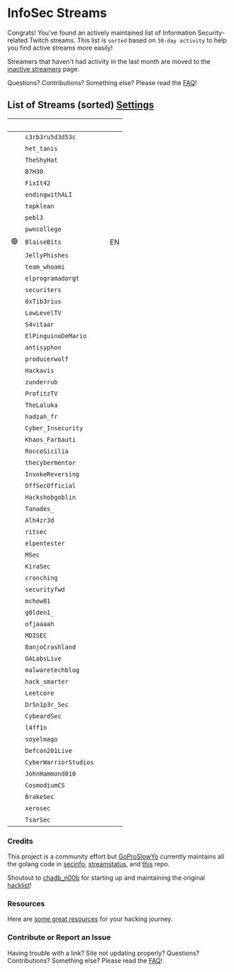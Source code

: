# InfoSec Streams

Congrats! You've found an actively maintained list of Information Security-related Twitch streams. This list is `sorted` based on `30-day activity` to help you find active streams more easily!

Streamers that haven't had activity in the last month are moved to the [inactive streamers](/inactive) page.

Questions? Contributions? Something else? Please read the [FAQ](/faq)!

## List of Streams (sorted) <a href="#" class="btn" id="settings-button">Settings</a>

&nbsp; | <i class="fas fa-headset"></i> | <i class="fas fa-external-link-alt"></i> | <i class="fas fa-comment-dots"></i>
---: | --- | :--- | :---
&nbsp; | `c3rb3ru5d3d53c` | [<a target="_blank" href="https://www.twitch.tv/c3rb3ru5d3d53c"><i class="fab fa-twitch" style="color:#9146FF"></i></a>](https://www.twitch.tv/c3rb3ru5d3d53c) &nbsp; [<a target="_blank" href="https://www.youtube.com/channel/UCk9BugRahSWgPLYOAA3QH4w"><i class="fab fa-youtube" style="color:#C00"></i></a>](https://www.youtube.com/channel/UCk9BugRahSWgPLYOAA3QH4w) |
&nbsp; | `het_tanis` | [<a target="_blank" href="https://www.twitch.tv/het_tanis"><i class="fab fa-twitch" style="color:#9146FF"></i></a>](https://www.twitch.tv/het_tanis) &nbsp; |
&nbsp; | `TheShyHat` | [<a target="_blank" href="https://www.twitch.tv/TheShyHat"><i class="fab fa-twitch" style="color:#9146FF"></i></a>](https://www.twitch.tv/TheShyHat) &nbsp; [<a target="_blank" href="https://www.youtube.com/@theshyhat"><i class="fab fa-youtube" style="color:#C00"></i></a>](https://www.youtube.com/@theshyhat) |
&nbsp; | `B7H30` | [<a target="_blank" href="https://www.twitch.tv/B7H30"><i class="fab fa-twitch" style="color:#9146FF"></i></a>](https://www.twitch.tv/B7H30) &nbsp; [<a target="_blank" href="https://www.youtube.com/@theo6580"><i class="fab fa-youtube" style="color:#C00"></i></a>](https://www.youtube.com/@theo6580) |
&nbsp; | `FixIt42` | [<a target="_blank" href="https://www.twitch.tv/FixIt42"><i class="fab fa-twitch" style="color:#9146FF"></i></a>](https://www.twitch.tv/FixIt42) &nbsp; [<a target="_blank" href="https://www.youtube.com/@FixIt42"><i class="fab fa-youtube" style="color:#C00"></i></a>](https://www.youtube.com/@FixIt42) |
&nbsp; | `endingwithALI` | [<a target="_blank" href="https://www.twitch.tv/endingwithALI"><i class="fab fa-twitch" style="color:#9146FF"></i></a>](https://www.twitch.tv/endingwithALI) &nbsp; |
&nbsp; | `topklean` | [<a target="_blank" href="https://www.twitch.tv/topklean"><i class="fab fa-twitch" style="color:#9146FF"></i></a>](https://www.twitch.tv/topklean) &nbsp; |
&nbsp; | `pebl3` | [<a target="_blank" href="https://www.twitch.tv/pebl3"><i class="fab fa-twitch" style="color:#9146FF"></i></a>](https://www.twitch.tv/pebl3) &nbsp; [<a target="_blank" href="https://www.youtube.com/c/Pebble1"><i class="fab fa-youtube" style="color:#C00"></i></a>](https://www.youtube.com/c/Pebble1) |
&nbsp; | `pwncollege` | [<a target="_blank" href="https://www.twitch.tv/pwncollege"><i class="fab fa-twitch" style="color:#9146FF"></i></a>](https://www.twitch.tv/pwncollege) &nbsp; [<a target="_blank" href="https://www.youtube.com/c/pwncollege"><i class="fab fa-youtube" style="color:#C00"></i></a>](https://www.youtube.com/c/pwncollege) |
🟢 | `BlaiseBits` | [<a target="_blank" href="https://www.twitch.tv/BlaiseBits"><i class="fab fa-twitch" style="color:#9146FF"></i></a>](https://www.twitch.tv/BlaiseBits "Science & Technology, Tags: hacking, English, infosec, cybersecurity, Educational, hacktheplanet, hightechlowlife, learntohack, hackingisnotacrime, fafo") &nbsp; [<a target="_blank" href="https://www.youtube.com/@blaisebits"><i class="fab fa-youtube" style="color:#C00"></i></a>](https://www.youtube.com/@blaisebits) | EN
&nbsp; | `JellyPhishes` | [<a target="_blank" href="https://www.twitch.tv/JellyPhishes"><i class="fab fa-twitch" style="color:#9146FF"></i></a>](https://www.twitch.tv/JellyPhishes) &nbsp; [<a target="_blank" href="https://www.youtube.com/@JellyPhishesttv"><i class="fab fa-youtube" style="color:#C00"></i></a>](https://www.youtube.com/@JellyPhishesttv) |
&nbsp; | `team_whoami` | [<a target="_blank" href="https://www.twitch.tv/team_whoami"><i class="fab fa-twitch" style="color:#9146FF"></i></a>](https://www.twitch.tv/team_whoami) &nbsp; [<a target="_blank" href="https://www.youtube.com/@teamwhoami7726"><i class="fab fa-youtube" style="color:#C00"></i></a>](https://www.youtube.com/@teamwhoami7726) |
&nbsp; | `elprogramadorgt` | [<a target="_blank" href="https://www.twitch.tv/elprogramadorgt"><i class="fab fa-twitch" style="color:#9146FF"></i></a>](https://www.twitch.tv/elprogramadorgt) &nbsp; [<a target="_blank" href="https://www.youtube.com/channel/UCgirU6f4kiT5Yxba4QyI58Q"><i class="fab fa-youtube" style="color:#C00"></i></a>](https://www.youtube.com/channel/UCgirU6f4kiT5Yxba4QyI58Q) |
&nbsp; | `securiters` | [<a target="_blank" href="https://www.twitch.tv/securiters"><i class="fab fa-twitch" style="color:#9146FF"></i></a>](https://www.twitch.tv/securiters) &nbsp; |
&nbsp; | `0xTib3rius` | [<a target="_blank" href="https://www.twitch.tv/0xTib3rius"><i class="fab fa-twitch" style="color:#9146FF"></i></a>](https://www.twitch.tv/0xTib3rius) &nbsp; [<a target="_blank" href="https://www.youtube.com/Tib3rius"><i class="fab fa-youtube" style="color:#C00"></i></a>](https://www.youtube.com/Tib3rius) |
&nbsp; | `LowLevelTV` | [<a target="_blank" href="https://www.twitch.tv/LowLevelTV"><i class="fab fa-twitch" style="color:#9146FF"></i></a>](https://www.twitch.tv/LowLevelTV) &nbsp; [<a target="_blank" href="https://www.youtube.com/@LowLevelTV"><i class="fab fa-youtube" style="color:#C00"></i></a>](https://www.youtube.com/@LowLevelTV) |
&nbsp; | `S4vitaar` | [<a target="_blank" href="https://www.twitch.tv/S4vitaar"><i class="fab fa-twitch" style="color:#9146FF"></i></a>](https://www.twitch.tv/S4vitaar) &nbsp; [<a target="_blank" href="https://www.youtube.com/channel/UCNHWpNqiM8yOQcHXtsluD7Q"><i class="fab fa-youtube" style="color:#C00"></i></a>](https://www.youtube.com/channel/UCNHWpNqiM8yOQcHXtsluD7Q) |
&nbsp; | `ElPinguinoDeMario` | [<a target="_blank" href="https://www.twitch.tv/ElPinguinoDeMario"><i class="fab fa-twitch" style="color:#9146FF"></i></a>](https://www.twitch.tv/ElPinguinoDeMario) &nbsp; [<a target="_blank" href="https://www.youtube.com/@ElPinguinoDeMario"><i class="fab fa-youtube" style="color:#C00"></i></a>](https://www.youtube.com/@ElPinguinoDeMario) |
&nbsp; | `antisyphon` | [<a target="_blank" href="https://www.twitch.tv/antisyphon"><i class="fab fa-twitch" style="color:#9146FF"></i></a>](https://www.twitch.tv/antisyphon) &nbsp; [<a target="_blank" href="https://www.youtube.com/channel/UCkFKiCm7dD0gsB4jqIdCuRQ"><i class="fab fa-youtube" style="color:#C00"></i></a>](https://www.youtube.com/channel/UCkFKiCm7dD0gsB4jqIdCuRQ) |
&nbsp; | `producerwolf` | [<a target="_blank" href="https://www.twitch.tv/producerwolf"><i class="fab fa-twitch" style="color:#9146FF"></i></a>](https://www.twitch.tv/producerwolf) &nbsp; |
&nbsp; | `Hackavis` | [<a target="_blank" href="https://www.twitch.tv/Hackavis"><i class="fab fa-twitch" style="color:#9146FF"></i></a>](https://www.twitch.tv/Hackavis) &nbsp; [<a target="_blank" href="https://www.youtube.com/@Hackavis"><i class="fab fa-youtube" style="color:#C00"></i></a>](https://www.youtube.com/@Hackavis) |
&nbsp; | `zunderrub` | [<a target="_blank" href="https://www.twitch.tv/zunderrub"><i class="fab fa-twitch" style="color:#9146FF"></i></a>](https://www.twitch.tv/zunderrub) &nbsp; |
&nbsp; | `ProfitzTV` | [<a target="_blank" href="https://www.twitch.tv/ProfitzTV"><i class="fab fa-twitch" style="color:#9146FF"></i></a>](https://www.twitch.tv/ProfitzTV) &nbsp; [<a target="_blank" href="https://www.youtube.com/@profitztv"><i class="fab fa-youtube" style="color:#C00"></i></a>](https://www.youtube.com/@profitztv) |
&nbsp; | `TheLaluka` | [<a target="_blank" href="https://www.twitch.tv/TheLaluka"><i class="fab fa-twitch" style="color:#9146FF"></i></a>](https://www.twitch.tv/TheLaluka) &nbsp; [<a target="_blank" href="https://www.youtube.com/@TheLaluka"><i class="fab fa-youtube" style="color:#C00"></i></a>](https://www.youtube.com/@TheLaluka) |
&nbsp; | `hadzah_fr` | [<a target="_blank" href="https://www.twitch.tv/hadzah_fr"><i class="fab fa-twitch" style="color:#9146FF"></i></a>](https://www.twitch.tv/hadzah_fr) &nbsp; [<a target="_blank" href="https://www.youtube.com/@hadzah_fr"><i class="fab fa-youtube" style="color:#C00"></i></a>](https://www.youtube.com/@hadzah_fr) |
&nbsp; | `Cyber_Insecurity` | [<a target="_blank" href="https://www.twitch.tv/Cyber_Insecurity"><i class="fab fa-twitch" style="color:#9146FF"></i></a>](https://www.twitch.tv/Cyber_Insecurity) &nbsp; [<a target="_blank" href="https://www.youtube.com/channel/UCL4JGzitDkX5TOwzs9A02Kg"><i class="fab fa-youtube" style="color:#C00"></i></a>](https://www.youtube.com/channel/UCL4JGzitDkX5TOwzs9A02Kg) |
&nbsp; | `Khaos_Farbauti` | [<a target="_blank" href="https://www.twitch.tv/Khaos_Farbauti"><i class="fab fa-twitch" style="color:#9146FF"></i></a>](https://www.twitch.tv/Khaos_Farbauti) &nbsp; [<a target="_blank" href="https://www.youtube.com/c/KhaosFarbautiIbnOblivion"><i class="fab fa-youtube" style="color:#C00"></i></a>](https://www.youtube.com/c/KhaosFarbautiIbnOblivion) |
&nbsp; | `RoccoSicilia` | [<a target="_blank" href="https://www.twitch.tv/RoccoSicilia"><i class="fab fa-twitch" style="color:#9146FF"></i></a>](https://www.twitch.tv/RoccoSicilia) &nbsp; |
&nbsp; | `thecybermentor` | [<a target="_blank" href="https://www.twitch.tv/thecybermentor"><i class="fab fa-twitch" style="color:#9146FF"></i></a>](https://www.twitch.tv/thecybermentor) &nbsp; [<a target="_blank" href="https://www.youtube.com/channel/UC0ArlFuFYMpEewyRBzdLHiw"><i class="fab fa-youtube" style="color:#C00"></i></a>](https://www.youtube.com/channel/UC0ArlFuFYMpEewyRBzdLHiw) |
&nbsp; | `InvokeReversing` | [<a target="_blank" href="https://www.twitch.tv/InvokeReversing"><i class="fab fa-twitch" style="color:#9146FF"></i></a>](https://www.twitch.tv/InvokeReversing) &nbsp; [<a target="_blank" href="https://www.youtube.com/@InvokeReversing"><i class="fab fa-youtube" style="color:#C00"></i></a>](https://www.youtube.com/@InvokeReversing) |
&nbsp; | `OffSecOfficial` | [<a target="_blank" href="https://www.twitch.tv/OffSecOfficial"><i class="fab fa-twitch" style="color:#9146FF"></i></a>](https://www.twitch.tv/OffSecOfficial) &nbsp; |
&nbsp; | `Hackshobgoblin` | [<a target="_blank" href="https://www.twitch.tv/Hackshobgoblin"><i class="fab fa-twitch" style="color:#9146FF"></i></a>](https://www.twitch.tv/Hackshobgoblin) &nbsp; [<a target="_blank" href="https://www.youtube.com/@hackshobgoblin"><i class="fab fa-youtube" style="color:#C00"></i></a>](https://www.youtube.com/@hackshobgoblin) |
&nbsp; | `Tanades_` | [<a target="_blank" href="https://www.twitch.tv/Tanades_"><i class="fab fa-twitch" style="color:#9146FF"></i></a>](https://www.twitch.tv/Tanades_) &nbsp; |
&nbsp; | `Alh4zr3d` | [<a target="_blank" href="https://www.twitch.tv/Alh4zr3d"><i class="fab fa-twitch" style="color:#9146FF"></i></a>](https://www.twitch.tv/Alh4zr3d) &nbsp; [<a target="_blank" href="https://www.youtube.com/channel/UCz-Z-d2VPQXHGkch0-_KovA"><i class="fab fa-youtube" style="color:#C00"></i></a>](https://www.youtube.com/channel/UCz-Z-d2VPQXHGkch0-_KovA) |
&nbsp; | `ritsec` | [<a target="_blank" href="https://www.twitch.tv/ritsec"><i class="fab fa-twitch" style="color:#9146FF"></i></a>](https://www.twitch.tv/ritsec) &nbsp; |
&nbsp; | `elpentester` | [<a target="_blank" href="https://www.twitch.tv/elpentester"><i class="fab fa-twitch" style="color:#9146FF"></i></a>](https://www.twitch.tv/elpentester) &nbsp; |
&nbsp; | `MSec` | [<a target="_blank" href="https://www.twitch.tv/MSec"><i class="fab fa-twitch" style="color:#9146FF"></i></a>](https://www.twitch.tv/MSec) &nbsp; [<a target="_blank" href="https://www.youtube.com/channel/UCu9ybrID4Ak5pDU-6E5ph5Q"><i class="fab fa-youtube" style="color:#C00"></i></a>](https://www.youtube.com/channel/UCu9ybrID4Ak5pDU-6E5ph5Q) |
&nbsp; | `KiraSec` | [<a target="_blank" href="https://www.twitch.tv/KiraSec"><i class="fab fa-twitch" style="color:#9146FF"></i></a>](https://www.twitch.tv/KiraSec) &nbsp; [<a target="_blank" href="https://www.youtube.com/@JackintheD"><i class="fab fa-youtube" style="color:#C00"></i></a>](https://www.youtube.com/@JackintheD) |
&nbsp; | `cronching` | [<a target="_blank" href="https://www.twitch.tv/cronching"><i class="fab fa-twitch" style="color:#9146FF"></i></a>](https://www.twitch.tv/cronching) &nbsp; |
&nbsp; | `securityfwd` | [<a target="_blank" href="https://www.twitch.tv/securityfwd"><i class="fab fa-twitch" style="color:#9146FF"></i></a>](https://www.twitch.tv/securityfwd) &nbsp; [<a target="_blank" href="https://www.youtube.com/channel/UCgTNupxATBfWmfehv21ym-g"><i class="fab fa-youtube" style="color:#C00"></i></a>](https://www.youtube.com/channel/UCgTNupxATBfWmfehv21ym-g) |
&nbsp; | `mchow01` | [<a target="_blank" href="https://www.twitch.tv/mchow01"><i class="fab fa-twitch" style="color:#9146FF"></i></a>](https://www.twitch.tv/mchow01) &nbsp; |
&nbsp; | `g0lden1_` | [<a target="_blank" href="https://www.twitch.tv/g0lden1_"><i class="fab fa-twitch" style="color:#9146FF"></i></a>](https://www.twitch.tv/g0lden1_) &nbsp; |
&nbsp; | `ofjaaaah` | [<a target="_blank" href="https://www.twitch.tv/ofjaaaah"><i class="fab fa-twitch" style="color:#9146FF"></i></a>](https://www.twitch.tv/ofjaaaah) &nbsp; |
&nbsp; | `MDISEC` | [<a target="_blank" href="https://www.twitch.tv/MDISEC"><i class="fab fa-twitch" style="color:#9146FF"></i></a>](https://www.twitch.tv/MDISEC) &nbsp; [<a target="_blank" href="https://www.youtube.com/channel/UClis21-nGFunHa9agc7Md_Q"><i class="fab fa-youtube" style="color:#C00"></i></a>](https://www.youtube.com/channel/UClis21-nGFunHa9agc7Md_Q) |
&nbsp; | `BanjoCrashland` | [<a target="_blank" href="https://www.twitch.tv/BanjoCrashland"><i class="fab fa-twitch" style="color:#9146FF"></i></a>](https://www.twitch.tv/BanjoCrashland) &nbsp; |
&nbsp; | `OALabsLive` | [<a target="_blank" href="https://www.twitch.tv/OALabsLive"><i class="fab fa-twitch" style="color:#9146FF"></i></a>](https://www.twitch.tv/OALabsLive) &nbsp; [<a target="_blank" href="https://www.youtube.com/c/OALabs"><i class="fab fa-youtube" style="color:#C00"></i></a>](https://www.youtube.com/c/OALabs) |
&nbsp; | `malwaretechblog` | [<a target="_blank" href="https://www.twitch.tv/malwaretechblog"><i class="fab fa-twitch" style="color:#9146FF"></i></a>](https://www.twitch.tv/malwaretechblog) &nbsp; [<a target="_blank" href="https://www.youtube.com/@MalwareTechBlog"><i class="fab fa-youtube" style="color:#C00"></i></a>](https://www.youtube.com/@MalwareTechBlog) |
&nbsp; | `hack_smarter` | [<a target="_blank" href="https://www.twitch.tv/hack_smarter"><i class="fab fa-twitch" style="color:#9146FF"></i></a>](https://www.twitch.tv/hack_smarter) &nbsp; [<a target="_blank" href="https://www.youtube.com/@TylerRamsbey"><i class="fab fa-youtube" style="color:#C00"></i></a>](https://www.youtube.com/@TylerRamsbey) 
&nbsp; | `Leetcore` | [<a target="_blank" href="https://www.twitch.tv/Leetcore"><i class="fab fa-twitch" style="color:#9146FF"></i></a>](https://www.twitch.tv/Leetcore) &nbsp; |
&nbsp; | `DrSn1p3r_Sec` | [<a target="_blank" href="https://www.twitch.tv/DrSn1p3r_Sec"><i class="fab fa-twitch" style="color:#9146FF"></i></a>](https://www.twitch.tv/DrSn1p3r_Sec) &nbsp; [<a target="_blank" href="https://www.youtube.com/@drsn1p3r_sec"><i class="fab fa-youtube" style="color:#C00"></i></a>](https://youtube.com/@drsn1p3r_sec) |
&nbsp; | `CybeardSec` | [<a target="_blank" href="https://www.twitch.tv/CybeardSec"><i class="fab fa-twitch" style="color:#9146FF"></i></a>](https://www.twitch.tv/CybeardSec) &nbsp; |
&nbsp; | `l4ff1n` | [<a target="_blank" href="https://www.twitch.tv/l4ff1n"><i class="fab fa-twitch" style="color:#9146FF"></i></a>](https://www.twitch.tv/l4ff1n) &nbsp; [<a target="_blank" href="https://www.youtube.com/@bradyjmcl"><i class="fab fa-youtube" style="color:#C00"></i></a>](https://www.youtube.com/@bradyjmcl) |
&nbsp; | `soyelmago` | [<a target="_blank" href="https://www.twitch.tv/soyelmago"><i class="fab fa-twitch" style="color:#9146FF"></i></a>](https://www.twitch.tv/soyelmago) &nbsp; [<a target="_blank" href="https://www.youtube.com/c/alanlevy-elmago"><i class="fab fa-youtube" style="color:#C00"></i></a>](http://youtube.com/c/alanlevy-elmago) |
&nbsp; | `Defcon201Live` | [<a target="_blank" href="https://www.twitch.tv/Defcon201Live"><i class="fab fa-twitch" style="color:#9146FF"></i></a>](https://www.twitch.tv/Defcon201Live) &nbsp; [<a target="_blank" href="https://www.youtube.com/c/defcon201"><i class="fab fa-youtube" style="color:#C00"></i></a>](https://www.youtube.com/c/defcon201) |
&nbsp; | `CyberWarriorStudios` | [<a target="_blank" href="https://www.twitch.tv/CyberWarriorStudios"><i class="fab fa-twitch" style="color:#9146FF"></i></a>](https://www.twitch.tv/CyberWarriorStudios) &nbsp; [<a target="_blank" href="https://www.youtube.com/channel/UC1BeplJcC5YGHjcF8QyRD7g"><i class="fab fa-youtube" style="color:#C00"></i></a>](https://www.youtube.com/channel/UC1BeplJcC5YGHjcF8QyRD7g) |
&nbsp; | `JohnHammond010` | [<a target="_blank" href="https://www.twitch.tv/JohnHammond010"><i class="fab fa-twitch" style="color:#9146FF"></i></a>](https://www.twitch.tv/JohnHammond010) &nbsp; [<a target="_blank" href="https://www.youtube.com/channel/UCVeW9qkBjo3zosnqUbG7CFw"><i class="fab fa-youtube" style="color:#C00"></i></a>](https://www.youtube.com/channel/UCVeW9qkBjo3zosnqUbG7CFw) |
&nbsp; | `CosmodiumCS` | [<a target="_blank" href="https://www.twitch.tv/CosmodiumCS"><i class="fab fa-twitch" style="color:#9146FF"></i></a>](https://www.twitch.tv/CosmodiumCS) &nbsp; [<a target="_blank" href="https://www.youtube.com/CosmodiumCS"><i class="fab fa-youtube" style="color:#C00"></i></a>](https://www.youtube.com/CosmodiumCS) |
&nbsp; | `BrakeSec` | [<a target="_blank" href="https://www.twitch.tv/BrakeSec"><i class="fab fa-twitch" style="color:#9146FF"></i></a>](https://www.twitch.tv/BrakeSec) &nbsp; [<a target="_blank" href="https://www.youtube.com/c/BDSPodcast"><i class="fab fa-youtube" style="color:#C00"></i></a>](https://www.youtube.com/c/BDSPodcast) |
&nbsp; | `xerosec` | [<a target="_blank" href="https://www.twitch.tv/xerosec"><i class="fab fa-twitch" style="color:#9146FF"></i></a>](https://www.twitch.tv/xerosec) &nbsp; |
&nbsp; | `TsarSec` | [<a target="_blank" href="https://www.twitch.tv/TsarSec"><i class="fab fa-twitch" style="color:#9146FF"></i></a>](https://www.twitch.tv/TsarSec) &nbsp; |

### Credits

This project is a community effort but [GoProSlowYo](https://twitch.tv/goproslowyo) currently maintains all the golang code in [secinfo](https://github.com/infosecstreams/secinfo), [streamstatus](https://github.com/infosecstreams/streamstatus), and [this](https://github.com/infosecstreams/infosecstreams.github.io) repo.

Shoutout to [chadb_n00b](https://twitch.tv/chadb_n00b) for starting up and maintaining the original [hacklist](https://docs.google.com/spreadsheets/d/e/2PACX-1vR_YY0A7i8-E0mRXJmCZTxARcZPm77dAV7funlMadAK2SliG0sWfdRUMlQ3DQux7WfqKD_JuVa-1I73/pubhtml)!

### Resources

Here are [some great resources](/resources) for your hacking journey.

### Contribute or Report an Issue

Having trouble with a link? Site not updating properly? Questions? Contributions? Something else? Please read the [FAQ](/faq)!

<script src="./js/sort.js" async="" defer=""></script>
<script defer data-domain="infosecstreams.github.io" src="https://p.infosecstreams.com/js/plausible.outbound-links.js"></script>
<script src="https://cdnjs.cloudflare.com/ajax/libs/font-awesome/6.4.0/js/brands.min.js" integrity="sha512-KYlRezs7yAa59UnX6zAvY7I96Te02kycQn02Sr6FU/fBpxcXAwumRe5DHVrqVnWTt9HY/PktrAPZzSe9UE1Yxg==" crossorigin="anonymous" referrerpolicy="no-referrer"></script>
<script src="https://cdnjs.cloudflare.com/ajax/libs/font-awesome/6.4.0/js/solid.min.js" integrity="sha512-apZ8JDL5kA1iqvafDdTymV4FWUlJd8022mh46oEMMd/LokNx9uVAzhHk5gRll+JBE6h0alB2Upd3m+ZDAofbaQ==" crossorigin="anonymous" referrerpolicy="no-referrer"></script>
<script src="https://cdnjs.cloudflare.com/ajax/libs/font-awesome/6.4.0/js/fontawesome.min.js" integrity="sha512-c41hNYfKMuxafVVmh5X3N/8DiGFFAV/tU2oeNk+upk/dfDAdcbx5FrjFOkFhe4MOLaKlujjkyR4Yn7vImrXjzQ==" crossorigin="anonymous" referrerpolicy="no-referrer"></script>

